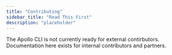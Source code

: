 ```yaml
---
title: "Contributing"
sidebar_title: "Read This First"
description: "placeholder"
---
```


The Apollo CLI is not currently ready for external contirbutors. Documentation here
exists for internal contributors and partners.
<!-- 
- [Prerequisites](./prerequisites.html)
- [Project Structure](./project-structure.html)
- [Documentation](./documentation.html) -->
